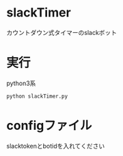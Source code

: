 # slackTimer
カウントダウン式タイマーのslackボット

# 実行
python3系
```
python slackTimer.py
```

# configファイル
slacktokenとbotidを入れてください
